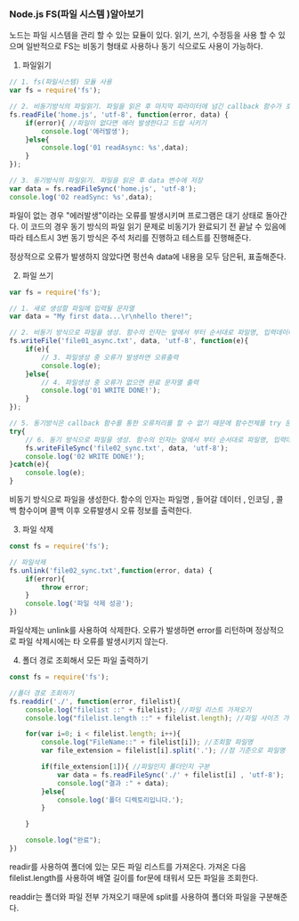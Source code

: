 ### Node.js FS(파일 시스템 )알아보기

노드는 파일 시스템을 관리 할 수 있는 묘듈이 있다.
읽기, 쓰기, 수정등을 사용 할 수 있으며 일반적으로 FS는 비동기 형태로 사용하나 동기 식으로도 사용이 가능하다.

1. 파일읽기

```javascript
// 1. fs(파일시스템) 모듈 사용
var fs = require('fs');

// 2. 비동기방식의 파일읽기. 파일을 읽은 후 마지막 파라미터에 넘긴 callback 함수가 호출
fs.readFile('home.js', 'utf-8', function(error, data) {
	if(error){ //파일이 없다면 에러 발생한다고 드랍 시키기
        console.log('에러발생');
    }else{
        console.log('01 readAsync: %s',data);
    }
});

// 3. 동기방식의 파일읽기. 파일을 읽은 후 data 변수에 저장
var data = fs.readFileSync('home.js', 'utf-8');
console.log('02 readSync: %s',data);
```

파일이 없는 경우 "에러발생"이라는 오류를 발생시키며 프로그램은 대기 상태로 돌아간다.
이 코드의 경우 동기 방식의 파일 읽기 문제로 비동기가 완료되기 전 끝날 수 있음에 따라 테스트시 3번 동기 방식은 주석 처리를 진행하고 테스트를 진행해준다. 

정상적으로 오류가 발생하지 않았다면 펑션속 data에 내용을 모두 담은뒤, 표출해준다.



2. 파일 쓰기

```javascript
var fs = require('fs');

// 1. 새로 생성할 파일에 입력될 문자열
var data = "My first data...\r\nhello there!";

// 2. 비동기 방식으로 파일을 생성. 함수의 인자는 앞에서 부터 순서대로 파일명, 입력데이터, 인코딩, 콜백함수
fs.writeFile('file01_async.txt', data, 'utf-8', function(e){
    if(e){
        // 3. 파일생성 중 오류가 발생하면 오류출력
        console.log(e);
    }else{
        // 4. 파일생성 중 오류가 없으면 완료 문자열 출력
        console.log('01 WRITE DONE!');
    }
});

// 5. 동기방식은 callback 함수를 통한 오류처리를 할 수 없기 때문에 함수전체를 try 문으로 예외처리
try{
    // 6. 동기 방식으로 파일을 생성. 함수의 인자는 앞에서 부터 순서대로 파일명, 입력데이터, 인코딩
    fs.writeFileSync('file02_sync.txt', data, 'utf-8');
    console.log('02 WRITE DONE!');
}catch(e){
    console.log(e);
}
```

 비동기 방식으로 파일을 생성한다. 함수의 인자는 파일명 ,  들어갈 데이터 , 인코딩 , 콜백 함수이며
콜백 이후 오류발생시 오류 정보를 출력한다.

3. 파일 삭제

```javascript
const fs = require('fs');

// 파일삭제
fs.unlink('file02_sync.txt',function(error, data) {
    if(error){
        throw error;
    }
    console.log('파일 삭제 성공');
})

```

파일삭제는 unlink를 사용하여 삭제한다.  오류가 발생하면 error를 리턴하며
정상적으로 파일 삭제시에는 타 오류를 발생시키지 않는다.



4. 폴더 경로 조회해서 모든 파일 출력하기

```javascript
const fs = require('fs');

//폴더 경로 조회하기
fs.readdir('./', function(error, filelist){
    console.log("filelist ::" + filelist); //파일 리스트 가져오기
    console.log("filelist.length ::" + filelist.length); //파일 사이즈 가져오기

    for(var i=0; i < filelist.length; i++){
        console.log("FileName::" + filelist[i]); //조회할 파일명
        var file_extension = filelist[i].split('.'); //점 기준으로 파일명 자르기

        if(file_extension[1]){ //파일인지 폴더인지 구분
            var data = fs.readFileSync('./' + filelist[i] , 'utf-8');
            console.log("결과 :" + data);
        }else{
            console.log('폴더 디렉토리입니다.');
        }

    }

    console.log("완료");
})

```

  readir를 사용하여 폴더에 있는 모든 파일 리스트를 가져온다. 
가져온 다음  filelist.length를 사용하여 배열 길이를 for문에 태워서 모든 파일을 조회한다.

readdir는 폴더와 파일 전부 가져오기 때문에 split를 사용하여 폴더와 파일을 구분해준다.